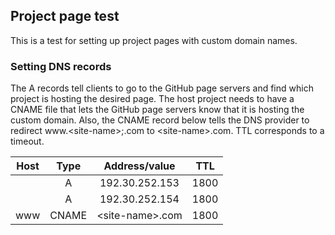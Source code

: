 ## Project page test

This is a test for setting up project pages with custom domain names.

### Setting DNS records
The A records tell clients to go to the GitHub page servers and find which project is hosting the desired page. The host project needs to have a CNAME file that lets the GitHub page servers know that it is hosting the custom domain. Also, the CNAME record below tells the DNS provider to redirect www\.\<site-name\>;.com to \<site-name\>.com. TTL corresponds to a timeout.

| Host |  Type |     Address/value     |  TTL |
|:----:|:-----:|:---------------------:|:----:|
|      |   A   |     192.30.252.153    | 1800 |
|      |   A   |     192.30.252.154    | 1800 |
|  www | CNAME | &lt;site-name&gt;.com | 1800 |
